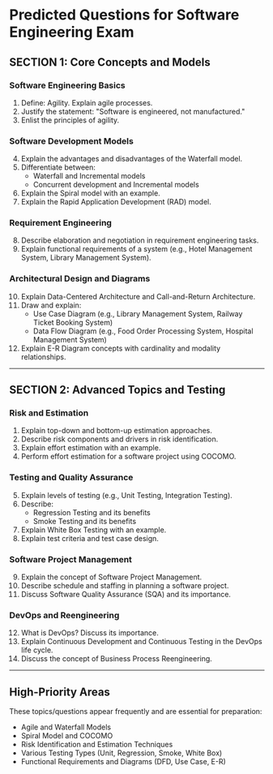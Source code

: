 # Predicted Questions for Software Engineering Exam

## **SECTION 1: Core Concepts and Models**

### **Software Engineering Basics**
1. Define: Agility. Explain agile processes.
2. Justify the statement: "Software is engineered, not manufactured."
3. Enlist the principles of agility.

### **Software Development Models**
4. Explain the advantages and disadvantages of the Waterfall model.
5. Differentiate between:
   - Waterfall and Incremental models
   - Concurrent development and Incremental models
6. Explain the Spiral model with an example.
7. Explain the Rapid Application Development (RAD) model.

### **Requirement Engineering**
8. Describe elaboration and negotiation in requirement engineering tasks.
9. Explain functional requirements of a system (e.g., Hotel Management System, Library Management System).

### **Architectural Design and Diagrams**
10. Explain Data-Centered Architecture and Call-and-Return Architecture.
11. Draw and explain:
    - Use Case Diagram (e.g., Library Management System, Railway Ticket Booking System)
    - Data Flow Diagram (e.g., Food Order Processing System, Hospital Management System)
12. Explain E-R Diagram concepts with cardinality and modality relationships.

---

## **SECTION 2: Advanced Topics and Testing**

### **Risk and Estimation**
1. Explain top-down and bottom-up estimation approaches.
2. Describe risk components and drivers in risk identification.
3. Explain effort estimation with an example.
4. Perform effort estimation for a software project using COCOMO.

### **Testing and Quality Assurance**
5. Explain levels of testing (e.g., Unit Testing, Integration Testing).
6. Describe:
   - Regression Testing and its benefits
   - Smoke Testing and its benefits
7. Explain White Box Testing with an example.
8. Explain test criteria and test case design.

### **Software Project Management**
9. Explain the concept of Software Project Management.
10. Describe schedule and staffing in planning a software project.
11. Discuss Software Quality Assurance (SQA) and its importance.

### **DevOps and Reengineering**
12. What is DevOps? Discuss its importance.
13. Explain Continuous Development and Continuous Testing in the DevOps life cycle.
14. Discuss the concept of Business Process Reengineering.

---

## **High-Priority Areas**
These topics/questions appear frequently and are essential for preparation:
- Agile and Waterfall Models
- Spiral Model and COCOMO
- Risk Identification and Estimation Techniques
- Various Testing Types (Unit, Regression, Smoke, White Box)
- Functional Requirements and Diagrams (DFD, Use Case, E-R)
